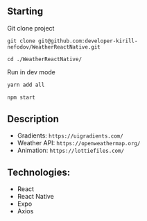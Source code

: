 ## Starting

Git clone project
```
git clone git@github.com:developer-kirill-nefodov/WeatherReactNative.git

cd ./WeatherReactNative/
```

Run in dev mode
```sh
yarn add all

npm start
```

## Description
* Gradients: `https://uigradients.com/`
* Weather API: `https://openweathermap.org/`
* Animation: `https://lottiefiles.com/`

## Technologies:
* React
* React Native
* Expo
* Axios
